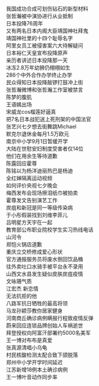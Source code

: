我国成功合成可划伤钻石的新型材料  
张哲瀚被中演协进行从业抵制  
日本投降76周年  
又有两名日本内阁大臣靖国神社拜鬼  
靖国神社里的十四个耻辱名字  
阿里女员工被侵害案六大待解疑问  
日本裕仁天皇宣布投降原声  
亲历者讲述日本投降那一天  
冰冻2.8万年幼狮仍栩栩如生  
286个中外合作办学终止办学  
民众得知日本投降敲锣打鼓冲上街  
张哲瀚微博和张哲瀚工作室被禁言  
陈梦的腹肌  
王语嫣出场  
宋威龙cos榴莲好逼真  
把7名日本战犯送上死刑架的中国法官  
张艺兴七夕想去街舞跳Michael  
默克尔退休金每月1.5万欧元  
南京中小学9月1日暂缓开学  
大陆在世慰安妇制度受害者仅14位  
他们在用余生等待道歉  
陈露回应霍尊  
陈铭以为杨洋迪丽热巴是杨迪  
全红婵隔离运动视频  
如何评价央视七夕晚会  
梅西发布会现场擦泪纸巾被拍卖  
霍尊发文告别演艺工作  
炭疽和新冠是同一等级传染病  
于小彤假装找到刘维李菲儿  
吕明星方天宇在一起  
教育部公布职业院校学生实习热线电话  
山河令  
郑恺火锅店道歉  
重庆立交桥修成爱心形状  
官方通报服务员将废水倒回饮品桶  
往外卖吐口水骑手被平台永不录用  
山西文水县发生疑似皮肤炭疽疫情  
文咏珊气质  
江宏杰 新恋情  
无法抗拒的他  
八路军抗日牺牲的最高将领  
马龙孙颖莎教你居家健身  
河南商丘确诊病例瞒报行程致疫情反弹  
蔚来回应连锁品牌创始人车祸逝世  
拜登授权向阿富汗部署约5000名美军  
王一博对布布是真爱  
张真源清唱小乌龟  
村民核酸检测太配合致下颌脱落  
郑州中小学开学时间延迟  
江苏新增18例本土确诊病例  
王一博叶音动作同步率  
